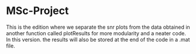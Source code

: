 # MSc-Project
This is the edition where we separate the snr plots from the data obtained in another function called plotResults for more modularity and a neater code.
In this version. the results will also be stored at the end of the code in a .mat file.
